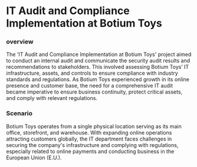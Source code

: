 # IT Audit and Compliance Implementation at Botium Toys
<h3> overview </h3>
<p> The 'IT Audit and Compliance Implementation at Botium Toys' project aimed to conduct an internal audit and communicate the security audit results and recommendations to stakeholders. This involved assessing Botium Toys’ IT infrastructure, assets, and controls to ensure compliance with industry standards and regulations. As Botium Toys experienced growth in its online presence and customer base, the need for a comprehensive IT audit became imperative to ensure business continuity, protect critical assets, and comply with relevant regulations.</p>
<h3> Scenario </h3>
<p> Botium Toys operates from a single physical location serving as its main office, storefront, and warehouse. With expanding online operations attracting customers globally, the IT department faces challenges in securing the company's infrastructure and complying with regulations, especially related to online payments and conducting business in the European Union (E.U.).</p>

